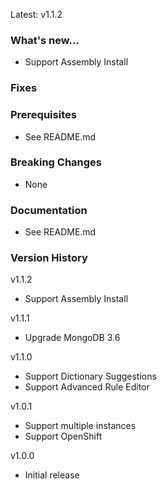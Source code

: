 Latest: v1.1.2

### What's new...
* Support Assembly Install

### Fixes

### Prerequisites
* See README.md

### Breaking Changes
* None

### Documentation
* See README.md

### Version History

v1.1.2
* Support Assembly Install

v1.1.1
* Upgrade MongoDB 3.6

v1.1.0
* Support Dictionary Suggestions
* Support Advanced Rule Editor

v1.0.1
* Support multiple instances
* Support OpenShift

v1.0.0
* Initial release
